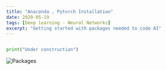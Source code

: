 ```yaml
---
title: "Anaconda , Pytorch Installation"
date: 2020-05-19
tags: [Deep learning - Neural Networks]
excerpt: "Getting started with packages needed to code AI"
---
```


```python

print("Under construction")

```

![Packages]("https://raw.githubusercontent.com/nvikramraj/nvikramraj.github.io/master/images/anaconda/packages.JPG")